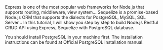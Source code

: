 Express is one of the most popular web frameworks for Node.js that supports routing, middleware, view system… Sequelize is a promise-based Node.js ORM 
that supports the dialects for PostgreSQL, MySQL, SQL Server… In this tutorial, I will show you step by step to build Node.js Restful CRUD API using Express, Sequelize with PostgreSQL database.

You should install PostgreSQL in your machine first. The installation instructions can be found at Official PostgreSQL installation manual.

